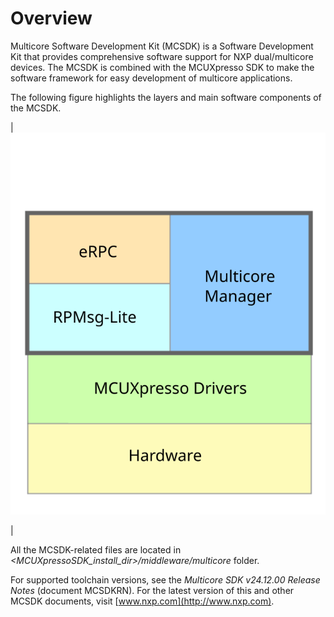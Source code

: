 # Overview

Multicore Software Development Kit \(MCSDK\) is a Software Development Kit that provides comprehensive software support for NXP dual/multicore devices. The MCSDK is combined with the MCUXpresso SDK to make the software framework for easy development of multicore applications.

The following figure highlights the layers and main software components of the MCSDK.

|![](../images/mcsdk_layers.svg "MCSDK layers")

|

All the MCSDK-related files are located in *<MCUXpressoSDK\_install\_dir\>/middleware/multicore* folder.

For supported toolchain versions, see the *Multicore SDK v24.12.00 Release Notes* \(document MCSDKRN\). For the latest version of this and other MCSDK documents, visit [www.nxp.com](http://www.nxp.com).


